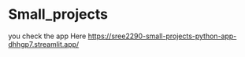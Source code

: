 
# Small_projects
you check the app Here
https://sree2290-small-projects-python-app-dhhgp7.streamlit.app/
